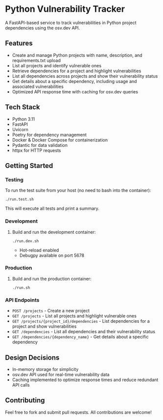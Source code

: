 # Python Vulnerability Tracker

A FastAPI-based service to track vulnerabilities in Python project dependencies using the osv.dev API.

## Features
- Create and manage Python projects with name, description, and requirements.txt upload
- List all projects and identify vulnerable ones
- Retrieve dependencies for a project and highlight vulnerabilities
- List all dependencies across projects and show their vulnerability status
- Get details about a specific dependency, including usage and associated vulnerabilities
- Optimized API response time with caching for osv.dev queries

## Tech Stack
- Python 3.11
- FastAPI
- Uvicorn
- Poetry for dependency management
- Docker & Docker Compose for containerization
- Pydantic for data validation
- httpx for HTTP requests

## Getting Started

### Testing
To run the test suite from your host (no need to bash into the container):

```
./run.test.sh
```

This will execute all tests and print a summary.

### Development
1. Build and run the development container:
   ```
   ./run.dev.sh
   ```
   - Hot-reload enabled
   - Debugpy available on port 5678

### Production
1. Build and run the production container:
   ```
   ./run.sh
   ```

### API Endpoints
- `POST /projects` - Create a new project
- `GET /projects` - List all projects and highlight vulnerable ones
- `GET /projects/{project_id}/dependencies` - List dependencies for a project and show vulnerabilities
- `GET /dependencies` - List all dependencies and their vulnerability status
- `GET /dependencies/{dependency_name}` - Get details about a specific dependency

## Design Decisions
- In-memory storage for simplicity
- osv.dev API used for real-time vulnerability data
- Caching implemented to optimize response times and reduce redundant API calls

## Contributing
Feel free to fork and submit pull requests. All contributions are welcome!

